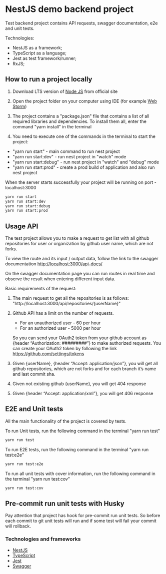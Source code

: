 # NestJS demo backend project

Test backend project contains API requests, swagger documentation, e2e and unit tests.

Technologies:
- NestJS as a framework;
- TypeScript as a language;
- Jest as test framework/runner;
- RxJS;


## How to run a project locally

1) Download LTS version of [Node JS](https://nodejs.org/en/download/) from official site

2) Open the project folder on your computer using IDE (for example [Web Storm](https://www.jetbrains.com/webstorm/))

3) The project contains a "package.json" file that contains a list of all required libraries and dependencies. To install them all, enter the command "yarn install" in the terminal

4) You need to execute one of the commands in the terminal to start the project:
- "yarn run start" - main command to run nest project
- "yarn run start:dev" - run nest project in "watch" mode
- "yarn run start:debug" - run nest project in "watch" and "debug" mode
- "yarn run start:prod" - create a prod build of application and also run nest project

When the server starts successfully your project will be running on port - localhost:3000
```bash
yarn run start
yarn run start:dev
yarn run start:debug
yarn run start:prod
```

## Usage API
The test project allows you to make a request to get list with all github repositories for user or organization by github user name, which are not forks.

To view the route and its input / output data, follow the link to the swagger documentation [http://localhost:3000/api-docs/](http://localhost:3000/api-docs/)

On the swagger documentation page you can run routes in real time and observe the result when entering different input data.

Basic requirements of the request:

1) The main request to get all the repositories is as follows: "http://localhost:3000/api/repositories/{userName}"
2) Github API has a limit on the number of requests.
    - For an unauthorized user - 60 per hour
    - For an authorized user - 5000 per hour

   So you can send your OAuth2 token from your github account as {header “Authorization: #########”} to make authorized requests.
   You can create your OAuth2 token by following the link https://github.com/settings/tokens
3) Given {userName}, {header “Accept: application/json”}, you will get all github repositories, which are not forks and for each branch it’s name and last commit sha.
4) Given not existing github {userName}, you will get 404 response
5) Given {header “Accept: application/xml”}, you will get 406 response


## E2E and Unit tests
All the main functionality of the project is covered by tests.

To run Unit tests, run the following command in the terminal "yarn run test"
```bash
yarn run test
```
To run E2E tests, run the following command in the terminal "yarn run test:e2e"
```bash
yarn run test:e2e
```
To run all unit tests with cover information, run the following command in the terminal "yarn run test:cov"
```bash
yarn run test:cov
```

## Pre-commit run unit tests with Husky
Pay attention that project has hook for pre-commit run unit tests.
So before each commit to git unit tests will run and if some test will fail your commit will rollback.

### Technologies and frameworks

- [NestJS](https://nestjs.com/)
- [TypeScript](https://www.typescriptlang.org/)
- [Jest](https://jestjs.io/)
- [Swagger](https://swagger.io/)
